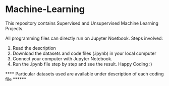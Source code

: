 # Machine-Learning
This repository contains Supervised and Unsupervised Machine Learning Projects.

All programming files can directly run on Jupyter Noetbook. Steps involved:

1. Read the description
2. Download the datasets and code files (.ipynb) in your local computer
3. Connect your computer with Jupyter Notebook. 
4. Run the .ipynb file step by step and see the result. Happy Coding :) 


**** Particular datasets used are available under description of each coding file ******
